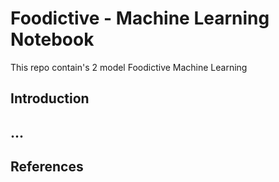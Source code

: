# Foodictive - Machine Learning Notebook
This repo contain's 2 model Foodictive Machine Learning 

## Introduction
## ...
## References
